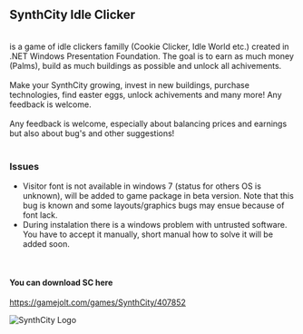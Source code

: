 ## SynthCity Idle Clicker</br>
</br>
is a game of idle clickers familly (Cookie Clicker, Idle World etc.) created in .NET Windows Presentation Foundation. The goal is to earn as much money (Palms), build as much buildings as possible and unlock all achivements.</br>
</br>
Make your SynthCity growing, invest in new buildings, purchase technologies, find easter eggs, unlock achivements and many more! Any feedback is welcome.</br>
</br>
Any feedback is welcome, especially about balancing prices and earnings but also about bug's and other suggestions!</br>
</br>

### Issues</br>
- Visitor font is not available in windows 7 (status for others OS is unknown), will be added to game package in beta version. Note that this bug is known and some layouts/graphics bugs may ensue because of font lack.
- During instalation there is a windows problem with untrusted software. You have to accept it manually, short manual how to solve it will be added soon.
</br>

#### You can download SC here</br>
https://gamejolt.com/games/SynthCity/407852</br>

![SynthCity Logo](https://m.gjcdn.net/fireside-post-image/500/1919065-dgwc4rci-v4.jpg)
